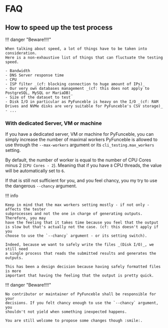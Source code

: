 # FAQ

## How to speed up the test process

!!! danger "Beware!!!!"

    When talking about speed, a lot of things have to be taken into consideration.
    Here is a non-exhaustive list of things that can fluctuate the testing speed.

    - Bandwidth
    - DNS Server response time
    - CPU
    - ISP filter _(cf: blocking connection to huge amount of IPs)_
    - Our very own databases management _(cf: this does not apply to PostgreSQL, MySQL or MariaDB)_
    - Size of the dataset to test
    - Disk I/O in particular as PyFunceble is heavy on the I/O _(cf: RAM Drives and NVMe disks are very suitable for PyFunceble's CSV storage)_
    - ...

### With dedicated Server, VM or machine

If you have a dedicated server, VM or machine for PyFunceble, you can simply increase
the number of maximal workers PyFunceble is allowed to use through the `--max-workers`
argument or its `cli_testing.max_workers` setting.

By default, the number of worker is equal to the number of CPU Cores minus 2 (`CPU Cores - 2`).
Meaning that if you have `8` CPU threads, the value will be automatically set to `6`.

If that is still not sufficient for you, and you feel chancy, you my try to use the
dangerous `--chancy` argument.

!!! info

    Keep in mind that the max workers setting mostly - if not only - affects the tester
    subprocesses and not the one in charge of generating outputs. Therefore, you may
    have the feeling that it takes time because you feel that the output
    is slow but that's actually not the case. (cf: this doesn't apply if you
    choose to use the `--chancy` argument - or its setting switch).

    Indeed, because we want to safely write the files _(Disk I/O)_, we still need
    a single process that reads the submitted results and generates the outputs.

    This has been a design decision because having safely formatted files is more
    important that having the feeling that the output is pretty quick.

!!! danger "Beware!!!!"

    No contributor or maintainer of PyFunceble shall be responsible for your
    decisions. If you felt chancy enough to use the `--chancy` argument, you
    shouldn't not yield when something inexpected happens.

    You are still welcome to propose some changes though :smile:.